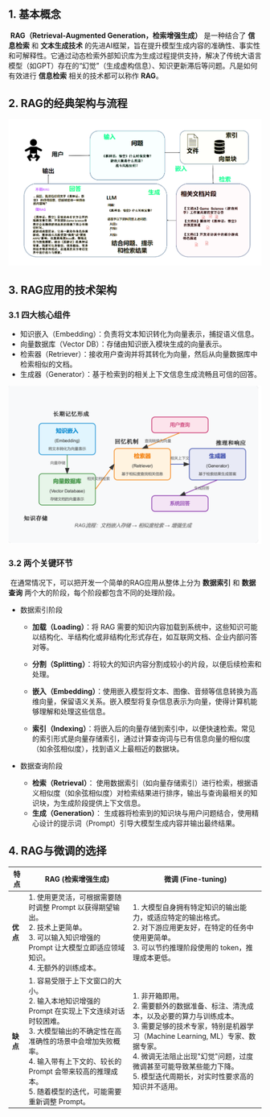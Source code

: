 ## 1. 基本概念

​    **RAG（Retrieval-Augmented Generation，检索增强生成）** 是一种结合了 **信息检索** 和 **文本生成技术** 的先进AI框架，旨在提升模型生成内容的准确性、事实性和可解释性。它通过动态检索外部知识库为生成过程提供支持，解决了传统大语言模型（如GPT）存在的“幻觉”（生成虚构信息）、知识更新滞后等问题。凡是如何有效进行  **信息检索**  相关的技术都可以称作 **RAG**。



## 2. RAG的经典架构与流程

![image-20250415194313733](./assets/image-20250415194313733.png)

## 3. RAG应用的技术架构

### 3.1 四大核心组件

   - 知识嵌入（Embedding）：负责将文本知识转化为向量表示，捕捉语义信息。
   - 向量数据库（Vector DB）：存储由知识嵌入模块生成的向量表示。
   - 检索器（Retriever）：接收用户查询并将其转化为向量，然后从向量数据库中检索相似的文档。
   - 生成器（Generator）：基于检索到的相关上下文信息生成流畅且可信的回答。

![20250415_200349_image.png](./assets/20250415_200349_image.png)

### 3.2 两个关键环节  

​       在通常情况下，可以把开发一个简单的RAG应用从整体上分为 **数据索引** 和 **数据查询** 两个大的阶段，每个阶段都包含不同的处理阶段。

   - 数据索引阶段

     + **加载（Loading）**：将 RAG 需要的知识内容加载到系统中，这些知识可能以结构化、半结构化或非结构化形式存在，如互联网文档、企业内部问答对等。

     + **分割（Splitting）**：将较大的知识内容分割成较小的片段，以便后续检索和处理。

     + **嵌入（Embedding）**：使用嵌入模型将文本、图像、音频等信息转换为高维向量，保留语义关系。嵌入模型将复杂信息表示为向量，使得计算机能够理解和处理这些信息。

     + **索引（Indexing）**：将嵌入后的向量存储到索引中，以便快速检索。常见的索引形式是向量存储索引，通过计算查询词与已有信息向量的相似度（如余弦相似度），找到语义上最相近的数据块。

  - 数据查询阶段

     + **检索（Retrieval）**： 使用数据索引（如向量存储索引）进行检索，根据语义相似度（如余弦相似度）对检索结果进行排序，输出与查询最相关的知识块，为生成阶段提供上下文信息。
     + **生成（Generation）**： 生成器将检索到的知识块与用户问题结合，使用精心设计的提示词（Prompt）引导大模型生成内容并输出最终结果。



## 4. RAG与微调的选择

| 特点 | RAG (检索增强生成) | 微调 (Fine-tuning) |
|---|---|---|
| **优点** | 1. 使用更灵活，可根据需要随时调整 Prompt 以获得期望输出。<br>2. 技术上更简单。<br>3. 可以输入知识增强的 Prompt 让大模型立即适应领域知识。<br>4. 无额外的训练成本。 | 1. 大模型自身拥有特定知识的输出能力，或适应特定的输出格式。<br>2. 对下游应用更友好，在特定的任务中使用更简单。<br>3. 可以节约推理阶段使用的 token，推理成本更低。 |
| **缺点** | 1. 容易受限于上下文窗口的大小。<br>2. 输入本地知识增强的 Prompt 在实现上下文连续对话时较困难。<br>3. 大模型输出的不确定性在高准确性的场景中会增加失败概率。<br>4. 输入带有上下文的、较长的 Prompt 会带来较高的推理成本。<br>5. 随着模型的迭代，可能需要重新调整 Prompt。 | 1. 非开箱即用。<br>2. 需要额外的数据准备、标注、清洗成本，以及必要的算力与训练成本。<br>3. 需要足够的技术专家，特别是机器学习（Machine Learning, ML）专家、数据专家。<br>4. 微调无法阻止出现"幻觉"问题，过度微调甚至可能导致某些能力下降。<br>5. 模型迭代周期长，对实时性要求高的知识并不适用。 |

